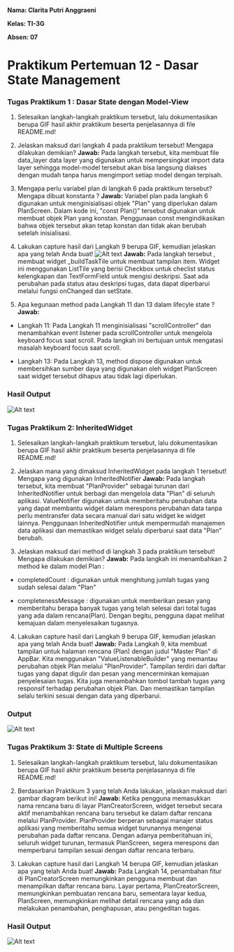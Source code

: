 **Nama: Clarita Putri Anggraeni**

**Kelas: TI-3G**

**Absen: 07**

# Praktikum Pertemuan 12 - Dasar State Management
### Tugas Praktikum 1 : Dasar State dengan Model-View

1. Selesaikan langkah-langkah praktikum tersebut, lalu dokumentasikan berupa GIF hasil akhir praktikum beserta penjelasannya di file README.md!

2. Jelaskan maksud dari langkah 4 pada praktikum tersebut! Mengapa dilakukan demikian?
**Jawab:** Pada langkah tersebut, kita membuat file data_layer data layer yang digunakan untuk mempersingkat import data layer sehingga model-model tersebut akan bisa langsung diakses dengan mudah tanpa harus mengimport setiap model dengan terpisah.

3. Mengapa perlu variabel plan di langkah 6 pada praktikum tersebut? Mengapa dibuat konstanta ? **Jawab:** Variabel plan pada langkah 6 digunakan untuk menginisialisasi objek "Plan" yang diperlukan dalam PlanScreen. Dalam kode ini, "const Plan()" tersebut digunakan untuk membuat objek Plan yang konstan. Penggunaan const mengindikasikan bahwa objek tersebut akan tetap konstan dan tidak akan berubah setelah inisialisasi.

4. Lakukan capture hasil dari Langkah 9 berupa GIF, kemudian jelaskan apa yang telah Anda buat! ![Alt text](image.png) **Jawab:** Pada langkah tersebut , membuat widget _buildTaskTile untuk membuat tampilan item. Widget ini menggunakan ListTile yang berisi Checkbox untuk checlist status kelengkapan dan TextFormField untuk mengisi deskripsi. Saat ada perubahan pada status atau deskripsi tugas, data dapat diperbarui melalui fungsi onChanged dan setState.

5. Apa kegunaan method pada Langkah 11 dan 13 dalam lifecyle state ? **Jawab:**

* Langkah 11: Pada Langkah 11 menginisialisasi "scrollController" dan menambahkan event listener pada scrollController untuk mengelola keyboard focus saat scroll. Pada langkah ini bertujuan untuk mengatasi masalah keyboard focus saat scroll.

* Langkah 13: Pada Langkah 13, method dispose digunakan untuk membersihkan sumber daya yang digunakan oleh widget PlanScreen saat widget tersebut dihapus atau tidak lagi diperlukan.

### Hasil Output
![Alt text](Output.gif)

### Tugas Praktikum 2: InheritedWidget
1. Selesaikan langkah-langkah praktikum tersebut, lalu dokumentasikan berupa GIF hasil akhir praktikum beserta penjelasannya di file README.md!

2. Jelaskan mana yang dimaksud InheritedWidget pada langkah 1 tersebut! Mengapa yang digunakan InheritedNotifier **Jawab:** Pada langkah tersebut, kita membuat "PlanProvider" sebagai turunan dari InheritedNotifier untuk berbagi dan mengelola data "Plan" di seluruh aplikasi. ValueNotifier digunakan untuk memberitahu perubahan data yang dapat membantu widget dalam merespons perubahan data tanpa perlu mentransfer data secara manual dari satu widget ke widget lainnya. Penggunaan InheritedNotifier untuk mempermudah manajemen data aplikasi dan memastikan widget selalu diperbarui saat data "Plan" berubah.

3. Jelaskan maksud dari method di langkah 3 pada praktikum tersebut! Mengapa dilakukan demikian? **Jawab:** Pada langkah ini menambahkan 2 method ke dalam model Plan : 

* completedCount : digunakan untuk menghitung jumlah tugas yang sudah selesai dalam "Plan" 

* completenessMessage : digunakan untuk memberikan pesan yang memberitahu berapa banyak tugas yang telah selesai dari total tugas yang ada dalam rencana(Plan). Dengan begitu, pengguna dapat melihat kemajuan dalam menyelesaikan tugasnya.

4. Lakukan capture hasil dari Langkah 9 berupa GIF, kemudian jelaskan apa yang telah Anda buat! **Jawab:** Pada Langkah 9, kita membuat tampilan untuk halaman rencana (Plan) dengan judul "Master Plan" di AppBar. Kita menggunakan "ValueListenableBuilder" yang memantau perubahan objek Plan melalui "PlanProvider". Tampilan terdiri dari daftar tugas yang dapat digulir dan pesan yang mencerminkan kemajuan penyelesaian tugas. Kita juga menambahkan tombol tambah tugas yang responsif terhadap perubahan objek Plan. Dan memastikan tampilan selalu terkini sesuai dengan data yang diperbarui.

### Output
![Alt text](<PRAK 2.gif>)

### Tugas Praktikum 3: State di Multiple Screens
1. Selesaikan langkah-langkah praktikum tersebut, lalu dokumentasikan berupa GIF hasil akhir praktikum beserta penjelasannya di file README.md!

2. Berdasarkan Praktikum 3 yang telah Anda lakukan, jelaskan maksud dari gambar diagram berikut ini! **Jawab:** Ketika pengguna memasukkan nama rencana baru di layar PlanCreatorScreen, widget tersebut secara aktif menambahkan rencana baru tersebut ke dalam daftar rencana melalui PlanProvider. PlanProvider berperan sebagai manajer status aplikasi yang memberitahu semua widget turunannya mengenai perubahan pada daftar rencana. Dengan adanya pemberitahuan ini, seluruh widget turunan, termasuk PlanScreen, segera merespons dan memperbarui tampilan sesuai dengan daftar rencana terbaru.

3. Lakukan capture hasil dari Langkah 14 berupa GIF, kemudian jelaskan apa yang telah Anda buat! **Jawab:** Pada Langkah 14, penambahan fitur di PlanCreatorScreen memungkinkan pengguna membuat dan menampilkan daftar rencana baru. Layar pertama, PlanCreatorScreen, memungkinkan pembuatan rencana baru, sementara layar kedua, PlanScreen, memungkinkan melihat detail rencana yang ada dan melakukan penambahan, penghapusan, atau pengeditan tugas.

### Hasil Output
![Alt text](<Prak 3.gif>)
